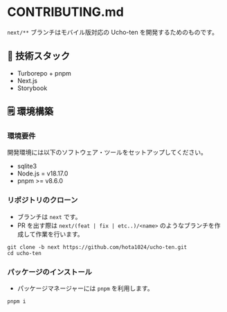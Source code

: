 # CONTRIBUTING.md

`next/**` ブランチはモバイル版対応の Ucho-ten を開発するためのものです。

## 🔧 技術スタック

- Turborepo + pnpm
- Next.js
- Storybook

## 🗒 環境構築

### 環境要件

開発環境には以下のソフトウェア・ツールをセットアップしてください。

- sqlite3
- Node.js = v18.17.0
- pnpm >= v8.6.0

### リポジトリのクローン

- ブランチは `next` です。
- PR を出す際は `next/(feat | fix | etc..)/<name>` のようなブランチを作成して作業を行います。

```shell
git clone -b next https://github.com/hota1024/ucho-ten.git
cd ucho-ten
```

### パッケージのインストール

- パッケージマネージャーには `pnpm` を利用します。

```shell
pnpm i
```
